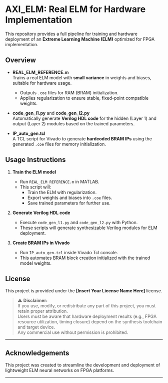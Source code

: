 # AXI_ELM: Real ELM for Hardware Implementation

This repository provides a full pipeline for training and hardware deployment of an **Extreme Learning Machine (ELM)** optimized for FPGA implementation.

## Overview

- **REAL_ELM_REFERENCE.m**  
  Trains a real ELM model with **small variance** in weights and biases, suitable for hardware usage.  
  - Outputs `.coe` files for RAM (BRAM) initialization.
  - Applies regularization to ensure stable, fixed-point compatible weights.

- **code_gen_l1.py** and **code_gen_l2.py**  
  Automatically generate **Verilog HDL code** for the hidden (Layer 1) and output (Layer 2) modules based on the trained parameters.

- **IP_auto_gen.tcl**  
  A TCL script for Vivado to generate **hardcoded BRAM IPs** using the generated `.coe` files for memory initialization.

## Usage Instructions

1. **Train the ELM model**  
   - Run `REAL_ELM_REFERENCE.m` in MATLAB.
   - This script will:
     - Train the ELM with regularization.
     - Export weights and biases into `.coe` files.
     - Save trained parameters for further use.

2. **Generate Verilog HDL code**  
   - Execute `code_gen_l1.py` and `code_gen_l2.py` with Python.
   - These scripts will generate synthesizable Verilog modules for ELM deployment.

3. **Create BRAM IPs in Vivado**  
   - Run `IP_auto_gen.tcl` inside Vivado Tcl console.
   - This automates BRAM block creation initialized with the trained model weights.

## License

This project is provided under the **[Insert Your License Name Here]** license.

> ⚠️ **Disclaimer:**  
> If you use, modify, or redistribute any part of this project, you must retain proper attribution.  
> Users must be aware that hardware deployment results (e.g., FPGA resource utilization, timing closure) depend on the synthesis toolchain and target device.  
> Any commercial use without permission is prohibited.

---

## Acknowledgements

This project was created to streamline the development and deployment of lightweight ELM neural networks on FPGA platforms.

---
